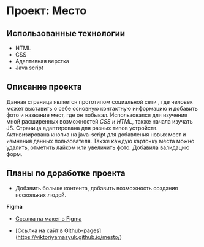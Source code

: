 # Проект: Место

## Использованные технологии 
* HTML
* CSS
* Адаптивная верстка
* Java script

## Описание проекта 
Данная страница является прототипом социальной сети , где человек может выставить о себе основную контактную информацию и добавить фото и название мест, где он побывал. Использовался для изучения мной расширенных возможностей *CSS и НТML*, также начала изучать JS. Cтраница адаптирована для разных типов устройств. Активизирована кнопка на java-script для добавления новых мест и измнения данных пользователя. Также каждую карточку места можно удалить, отметить лайком или увеличить фото. Добавила валидацию форм.

## Планы по доработке проекта
- Добавить больше контента, добавить возможность создания нескольких людей.  

**Figma**

* [Ссылка на макет в Figma](https://www.figma.com/file/5S2WSbEFL6awjVWJ0NWL8Q/Sprint-3_-Russia-_-desktop-mobile?node-id=28503%3A0)

* [Ссылка на сайт в Github-pages] (https://viktoriyamasyuk.github.io/mesto/)